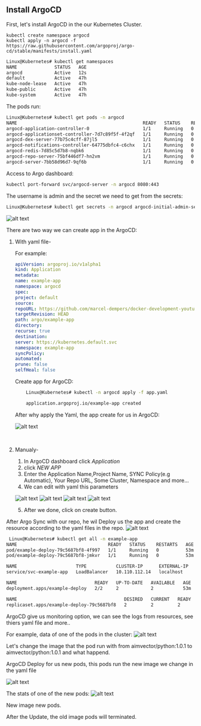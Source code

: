 ## Install ArgoCD

First, let's install ArgoCD in the our Kubernetes Cluster.

```
kubectl create namespace argocd
kubectl apply -n argocd -f https://raw.githubusercontent.com/argoproj/argo-cd/stable/manifests/install.yaml

```

```bash
Linux@Kubernetes# kubectl get namespaces
NAME              STATUS   AGE
argocd            Active   12s
default           Active   47h
kube-node-lease   Active   47h
kube-public       Active   47h
kube-system       Active   47h
```

The pods run:

```bash
Linux@Kubernetes# kubectl get pods -n argocd
NAME                                               READY   STATUS    RESTARTS   AGE
argocd-application-controller-0                    1/1     Running   0          3m26s
argocd-applicationset-controller-7d7c89f5f-4f2qf   1/1     Running   0          3m26s
argocd-dex-server-77b75c4cff-87jl5                 1/1     Running   0          3m26s
argocd-notifications-controller-64775dbfc4-c6chx   1/1     Running   0          3m26s
argocd-redis-7d85c5d7b8-nqbk6                      1/1     Running   0          3m26s
argocd-repo-server-75bf446df7-hn2vm                1/1     Running   0          3m26s
argocd-server-7bb58d96d7-9qf6b                     1/1     Running   0          3m26s

```

Access to Argo dashboard:

```bash
kubectl port-forward svc/argocd-server -n argocd 8080:443

```

The username is admin and the secret we need to get from the secrets:

```bash
Linux@Kubernetes# kubectl get secrets -n argocd argocd-initial-admin-secret -o jsonpath='{.data.password}' | base64 --decode

```

![alt text](Pic/image.png)

There are two way we can create app in the ArgoCD:

1.  With yaml file-

    For example:

    ```yaml
    apiVersion: argoproj.io/v1alpha1
    kind: Application
    metadata:
    name: example-app
    namespace: argocd
    spec:
    project: default
    source:
    repoURL: https://github.com/marcel-dempers/docker-development-youtube-series.git
    targetRevision: HEAD
    path: argo/example-app
    directory:
    recurse: true
    destination:
    server: https://kubernetes.default.svc
    namespace: example-app
    syncPolicy:
    automated:
    prune: false
    selfHeal: false
    ```

    Create app for ArgoCD:

    ```bash
        Linux@Kubernetes# kubectl -n argocd apply -f app.yaml

        application.argoproj.io/example-app created
    ```

    After why apply the Yaml, the app create for us in ArgoCD:

    ![alt text](Pic/image-1.png)

    <br>

2.  Manualy-

    1. In ArgoCD dashboard click _Application_
    2. click _NEW APP_
    3. Enter the Application Name,Project Name, SYNC Policy(e.g Automatic), Your Repo URL, Some Cluster, Namespace and more...
    4. We can edit with yaml this parameters

    ![alt text](Pic/image-3.png)
    ![alt text](Pic/image-4.png)
    ![alt text](Pic/image-5.png)
    ![alt text](Pic/image-6.png)

    5. After we done, click on create button.

After Argo Sync with our repo, he wil Deploy us the app and create the resource according to the yaml files in the repo.
![alt text](Pic/image-8.png)

```bash
 Linux@Kubernetes# kubectl get all -n example-app
NAME                                  READY   STATUS    RESTARTS   AGE
pod/example-deploy-79c5687bf8-4f997   1/1     Running   0          53m
pod/example-deploy-79c5687bf8-jmkvr   1/1     Running   0          53m

NAME                      TYPE           CLUSTER-IP      EXTERNAL-IP   PORT(S)        AGE
service/svc-example-app   LoadBalancer   10.110.112.14   localhost     80:32335/TCP   48m

NAME                             READY   UP-TO-DATE   AVAILABLE   AGE
deployment.apps/example-deploy   2/2     2            2           53m

NAME                                        DESIRED   CURRENT   READY   AGE
replicaset.apps/example-deploy-79c5687bf8   2         2         2       53m
```

ArgoCD give us monitoring option, we can see the logs from resources, see thiers yaml file and more..

For example, data of one of the pods in the cluster:
![alt text](Pic/image-10.png)

Let's change the image that the pod run with from aimvector/python:1.0.1 to aimvector/python:1.0.1 and what happend.

ArgoCD Deploy for us new pods, this pods run the new image we change in the yaml file

![alt text](Pic/image-11.png)

The stats of one of the new pods:
![alt text](Pic/image-12.png)

New image new pods.

After the Update, the old image pods will terminated.
